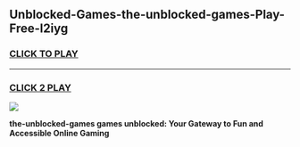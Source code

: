 
## Unblocked-Games-the-unblocked-games-Play-Free-l2iyg
<h3>
<a href="https://premium76.site?title=the-unblocked-games&ref=09A">CLICK TO PLAY</a></h3>
<hr>

<h3>
<a href="https://premium76.site?title=the-unblocked-games&ref=09A">CLICK 2 PLAY</a>
  
</h3>

<a href="https://premium76.site?title=the-unblocked-games&ref=09A"><img src="https://clearcache.store/games.png"></a>


**the-unblocked-games games unblocked: Your Gateway to Fun and Accessible Online Gaming**
